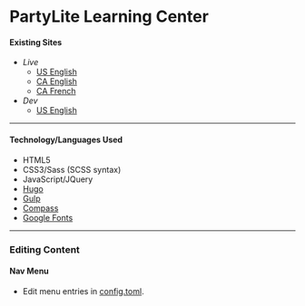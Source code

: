 PartyLite Learning Center
=========================

#### Existing Sites
+ *Live*
  + [US English](http://partylite.vo.llnwd.net/o15/u/USOLC/Learning_Center/Master_FrametX_RVP.html)
  + [CA English](http://partylite.vo.llnwd.net/o15/u/CAOLC/Learning_Center_Canada/English/Master_FrametX_RVP.html)
  + [CA French](http://partylite.vo.llnwd.net/o15/u/CAOLC/Learning_Center_Canada/French/Master_FrametX_RVP.html)
+ *Dev*
  + [US English](http://partylite.vo.llnwd.net/o15/u/USOLC/Learning_Center/LC_New/index.html)

* * *

#### Technology/Languages Used
+ HTML5
+ CSS3/Sass (SCSS syntax)
+ JavaScript/JQuery
+ [Hugo](https://gohugo.io/)
+ [Gulp](https://gulpjs.com/)
+ [Compass](https://compass-style.org/)
+ [Google Fonts](https://fonts.google.com/)

* * *

### Editing Content

#### Nav Menu
+ Edit menu entries in [config.toml](/config.toml).
